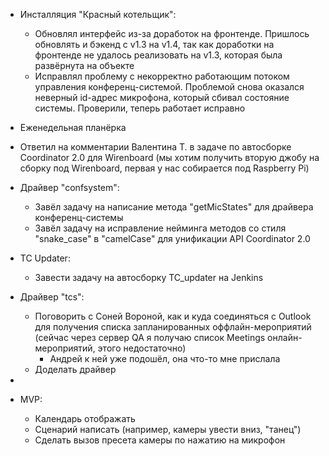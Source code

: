 * Инсталляция "Красный котельщик":
	* Обновлял интерфейс из-за доработок на фронтенде. Пришлось обновлять и бэкенд с v1.3 на v1.4, так как доработки на фронтенде не удалось реализовать на v1.3, которая была развёрнута на объекте
	* Исправлял проблему с некорректно работающим потоком управления конференц-системой. Проблемой снова оказался неверный id-адрес микрофона, который сбивал состояние системы. Проверили, теперь работает исправно
* Еженедельная планёрка
* Ответил на комментарии Валентина Т. в задаче по автосборке Coordinator 2.0 для Wirenboard (мы хотим получить вторую джобу на сборку под Wirenboard, первая у нас собирается под Raspberry Pi)
* Драйвер "confsystem":
	* Завёл задачу на написание метода "getMicStates" для драйвера конференц-системы
	* Завёл задачу на исправление нейминга методов со стиля "snake_case" в "camelCase" для унификации API Coordinator 2.0
	
* TC Updater:
	* Завести задачу на автосборку TC_updater на Jenkins
* Драйвер "tcs":
	* Поговорить с Соней Вороной, как и куда соединяться с Outlook для получения списка запланированных оффлайн-мероприятий (сейчас через сервер QA я получаю список Meetings онлайн-мероприятий, этого недостаточно)
		* Андрей к ней уже подошёл, она что-то мне прислала
	* Доделать драйвер
* 
* MVP:
	* Календарь отображать
	* Сценарий написать (например, камеры увести вниз, "танец")
	* Сделать вызов пресета камеры по нажатию на микрофон